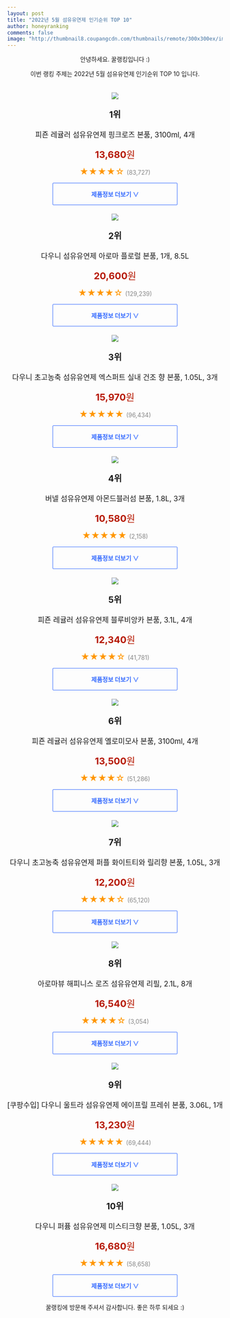 ```yaml
--- 
layout: post 
title: "2022년 5월 섬유유연제 인기순위 TOP 10" 
author: honeyranking 
comments: false 
image: "http://thumbnail8.coupangcdn.com/thumbnails/remote/300x300ex/image/retail/images/4022517142043-a9c2d0e5-2db8-4f48-87b2-da8381eda253.jpg" 
--- 
```

<p style="text-align: center;">안녕하세요. 꿀랭킹입니다 :)</p> <p style="text-align: center;">이번 랭킹 주제는 2022년 5월 섬유유연제 인기순위 TOP 10 입니다.</p><center><img src="http://thumbnail8.coupangcdn.com/thumbnails/remote/300x300ex/image/retail/images/4022517142043-a9c2d0e5-2db8-4f48-87b2-da8381eda253.jpg" style="margin-top:20px" /></center> <p style="text-align: center; font-size: 20px"><b>1위</b></p> <p style="text-align: center; font-size: 17px">피죤 레귤러 섬유유연제 핑크로즈 본품, 3100ml, 4개</p> <p style="text-align: center;"><span style="color: #b61800; font-size: 22px;"><b>13,680</b>원</span></p> <p style="text-align: center;"><span style="color: #ff9600; font-size: 20px;">★★★★☆ </span><span style="color: #878787;">(83,727)</span></p> <center><a href="https://link.coupang.com/a/nSymH"> <div style="font-size: 14px; display: inline-block; padding: 15px 90px; color: #346aff; border-radius: 2px; border: 1px solid #346aff; cursor: pointer;"><b>제품정보 더보기 &or;</b></div> </a></center><center><img src="http://thumbnail8.coupangcdn.com/thumbnails/remote/300x300ex/image/vendor_inventory/bff1/1e9ee4794154df86d556dca6ae3b57f7bd0f081149607c22633df2780dfd.jpg" style="margin-top:20px" /></center> <p style="text-align: center; font-size: 20px"><b>2위</b></p> <p style="text-align: center; font-size: 17px">다우니 섬유유연제 아로마 플로럴 본품, 1개, 8.5L</p> <p style="text-align: center;"><span style="color: #b61800; font-size: 22px;"><b>20,600</b>원</span></p> <p style="text-align: center;"><span style="color: #ff9600; font-size: 20px;">★★★★☆ </span><span style="color: #878787;">(129,239)</span></p> <center><a href="https://link.coupang.com/a/nSymK"> <div style="font-size: 14px; display: inline-block; padding: 15px 90px; color: #346aff; border-radius: 2px; border: 1px solid #346aff; cursor: pointer;"><b>제품정보 더보기 &or;</b></div> </a></center><center><img src="http://thumbnail6.coupangcdn.com/thumbnails/remote/300x300ex/image/retail/images/124924764211683-5d7e3d59-dc33-4197-a116-f5cfeb85d1fd.jpg" style="margin-top:20px" /></center> <p style="text-align: center; font-size: 20px"><b>3위</b></p> <p style="text-align: center; font-size: 17px">다우니 초고농축 섬유유연제 엑스퍼트 실내 건조 향 본품, 1.05L, 3개</p> <p style="text-align: center;"><span style="color: #b61800; font-size: 22px;"><b>15,970</b>원</span></p> <p style="text-align: center;"><span style="color: #ff9600; font-size: 20px;">★★★★★ </span><span style="color: #878787;">(96,434)</span></p> <center><a href="https://link.coupang.com/a/nSymL"> <div style="font-size: 14px; display: inline-block; padding: 15px 90px; color: #346aff; border-radius: 2px; border: 1px solid #346aff; cursor: pointer;"><b>제품정보 더보기 &or;</b></div> </a></center><center><img src="http://thumbnail8.coupangcdn.com/thumbnails/remote/300x300ex/image/retail/images/2020/09/23/18/6/ea9644ea-28a0-4137-81ee-e6c40e57c5f0.jpg" style="margin-top:20px" /></center> <p style="text-align: center; font-size: 20px"><b>4위</b></p> <p style="text-align: center; font-size: 17px">버넬 섬유유연제 아몬드블러섬 본품, 1.8L, 3개</p> <p style="text-align: center;"><span style="color: #b61800; font-size: 22px;"><b>10,580</b>원</span></p> <p style="text-align: center;"><span style="color: #ff9600; font-size: 20px;">★★★★★ </span><span style="color: #878787;">(2,158)</span></p> <center><a href="https://link.coupang.com/a/nSymN"> <div style="font-size: 14px; display: inline-block; padding: 15px 90px; color: #346aff; border-radius: 2px; border: 1px solid #346aff; cursor: pointer;"><b>제품정보 더보기 &or;</b></div> </a></center><center><img src="http://thumbnail7.coupangcdn.com/thumbnails/remote/300x300ex/image/retail/images/3995835474865-f74ee4ee-2896-425c-9b88-9e314a561592.jpg" style="margin-top:20px" /></center> <p style="text-align: center; font-size: 20px"><b>5위</b></p> <p style="text-align: center; font-size: 17px">피죤 레귤러 섬유유연제 블루비앙카 본품, 3.1L, 4개</p> <p style="text-align: center;"><span style="color: #b61800; font-size: 22px;"><b>12,340</b>원</span></p> <p style="text-align: center;"><span style="color: #ff9600; font-size: 20px;">★★★★☆ </span><span style="color: #878787;">(41,781)</span></p> <center><a href="https://link.coupang.com/a/nSymP"> <div style="font-size: 14px; display: inline-block; padding: 15px 90px; color: #346aff; border-radius: 2px; border: 1px solid #346aff; cursor: pointer;"><b>제품정보 더보기 &or;</b></div> </a></center><center><img src="http://thumbnail8.coupangcdn.com/thumbnails/remote/300x300ex/image/retail/images/3977837443524-7a066492-2378-4f01-8d9b-c5613ded9a52.jpg" style="margin-top:20px" /></center> <p style="text-align: center; font-size: 20px"><b>6위</b></p> <p style="text-align: center; font-size: 17px">피죤 레귤러 섬유유연제 옐로미모사 본품, 3100ml, 4개</p> <p style="text-align: center;"><span style="color: #b61800; font-size: 22px;"><b>13,500</b>원</span></p> <p style="text-align: center;"><span style="color: #ff9600; font-size: 20px;">★★★★☆ </span><span style="color: #878787;">(51,286)</span></p> <center><a href="https://link.coupang.com/a/nSymQ"> <div style="font-size: 14px; display: inline-block; padding: 15px 90px; color: #346aff; border-radius: 2px; border: 1px solid #346aff; cursor: pointer;"><b>제품정보 더보기 &or;</b></div> </a></center><center><img src="http://thumbnail9.coupangcdn.com/thumbnails/remote/300x300ex/image/retail/images/314728006668-66320878-b38c-4864-b6e1-16a2cc8c5b74.jpg" style="margin-top:20px" /></center> <p style="text-align: center; font-size: 20px"><b>7위</b></p> <p style="text-align: center; font-size: 17px">다우니 초고농축 섬유유연제 퍼플 화이트티와 릴리향 본품, 1.05L, 3개</p> <p style="text-align: center;"><span style="color: #b61800; font-size: 22px;"><b>12,200</b>원</span></p> <p style="text-align: center;"><span style="color: #ff9600; font-size: 20px;">★★★★☆ </span><span style="color: #878787;">(65,120)</span></p> <center><a href="https://link.coupang.com/a/nSymR"> <div style="font-size: 14px; display: inline-block; padding: 15px 90px; color: #346aff; border-radius: 2px; border: 1px solid #346aff; cursor: pointer;"><b>제품정보 더보기 &or;</b></div> </a></center><center><img src="http://thumbnail7.coupangcdn.com/thumbnails/remote/300x300ex/image/retail/images/2017/03/15/17/4/07b1eec2-902b-4dd4-b39f-2940c57b75fb.jpg" style="margin-top:20px" /></center> <p style="text-align: center; font-size: 20px"><b>8위</b></p> <p style="text-align: center; font-size: 17px">아로마뷰 해피니스 로즈 섬유유연제 리필, 2.1L, 8개</p> <p style="text-align: center;"><span style="color: #b61800; font-size: 22px;"><b>16,540</b>원</span></p> <p style="text-align: center;"><span style="color: #ff9600; font-size: 20px;">★★★★☆ </span><span style="color: #878787;">(3,054)</span></p> <center><a href="https://link.coupang.com/a/nSymT"> <div style="font-size: 14px; display: inline-block; padding: 15px 90px; color: #346aff; border-radius: 2px; border: 1px solid #346aff; cursor: pointer;"><b>제품정보 더보기 &or;</b></div> </a></center><center><img src="http://thumbnail10.coupangcdn.com/thumbnails/remote/300x300ex/image/product/image/vendoritem/2019/07/26/3000072903/26955838-4ec0-4a8f-b430-0db8a876739f.jpg" style="margin-top:20px" /></center> <p style="text-align: center; font-size: 20px"><b>9위</b></p> <p style="text-align: center; font-size: 17px">[쿠팡수입] 다우니 울트라 섬유유연제 에이프릴 프레쉬 본품, 3.06L, 1개</p> <p style="text-align: center;"><span style="color: #b61800; font-size: 22px;"><b>13,230</b>원</span></p> <p style="text-align: center;"><span style="color: #ff9600; font-size: 20px;">★★★★★ </span><span style="color: #878787;">(69,444)</span></p> <center><a href="undefined"> <div style="font-size: 14px; display: inline-block; padding: 15px 90px; color: #346aff; border-radius: 2px; border: 1px solid #346aff; cursor: pointer;"><b>제품정보 더보기 &or;</b></div> </a></center><center><img src="http://thumbnail9.coupangcdn.com/thumbnails/remote/300x300ex/image/retail/images/81447876542865-b2de1636-9d42-4236-be96-aad9ff331eb2.jpg" style="margin-top:20px" /></center> <p style="text-align: center; font-size: 20px"><b>10위</b></p> <p style="text-align: center; font-size: 17px">다우니 퍼퓸 섬유유연제 미스티크향 본품, 1.05L, 3개</p> <p style="text-align: center;"><span style="color: #b61800; font-size: 22px;"><b>16,680</b>원</span></p> <p style="text-align: center;"><span style="color: #ff9600; font-size: 20px;">★★★★★ </span><span style="color: #878787;">(58,658)</span></p> <center><a href="https://link.coupang.com/a/nSymU"> <div style="font-size: 14px; display: inline-block; padding: 15px 90px; color: #346aff; border-radius: 2px; border: 1px solid #346aff; cursor: pointer;"><b>제품정보 더보기 &or;</b></div> </a></center> <p style="text-align: center;">꿀랭킹에 방문해 주셔서 감사합니다. 좋은 하루 되세요 :)</p>
